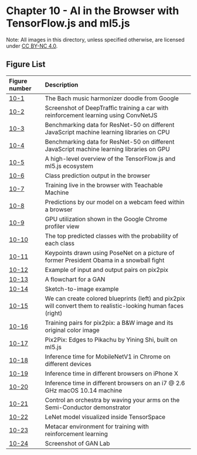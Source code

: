 # Chapter 10 - AI in the Browser with TensorFlow.js and ml5.js

Note: All images in this directory, unless specified otherwise, are licensed under [CC BY-NC 4.0](https://creativecommons.org/licenses/by-nc/4.0/legalcode).

## Figure List

| Figure number | Description |
|:---|:---|
| [10-1](https://www.google.com/doodles/celebrating-johann-sebastian-bach) | The Bach music harmonizer doodle from Google |
| [10-2](2-convnetjs.png) | Screenshot of DeepTraffic training a car with reinforcement learning using ConvNetJS |
| [10-3](3-onnx-speed-cpu.png) | Benchmarking data for ResNet-50 on different JavaScript machine learning libraries on CPU |
| [10-4](4-onnx-speed-gpu.png) | Benchmarking data for ResNet-50 on different JavaScript machine learning libraries on GPU |
| [10-5](5-tfjs-architecture.png) | A high-level overview of the TensorFlow.js and ml5.js ecosystem |
| [10-6](6-cat-predictions.png) | Class prediction output in the browser |
| [10-7](7-teachable-machine.png) | Training live in the browser with Teachable Machine |
| [10-8](8-teachable-machine.png) | Predictions by our model on a webcam feed within a browser |
| [10-9](9-gpu-profiling.png) | GPU utilization shown in the Google Chrome profiler view |
| [10-10](10-ml5js-mobilenet.png) | The top predicted classes with the probability of each class |
| [10-11](11-obama-posenet.png) | Keypoints drawn using PoseNet on a picture of former President Obama in a snowball fight |
| [10-12](12-pix2pix-examples.png) | Example of input and output pairs on pix2pix |
| [10-13](13-gan.png) | A flowchart for a GAN |
| [10-14](14-pix2pix-edgestocats.png) | Sketch-to-image example |
| [10-15](15-pix2pix-edgestoceleberities.png) | We can create colored blueprints (left) and pix2pix will convert them to realistic-looking human faces (right) |
| [10-16](16-cat.png) | Training pairs for pix2pix: a B&W image and its original color image |
| [10-17](17-pikachu.png) | Pix2Pix: Edges to Pikachu by Yining Shi, built on ml5.js |
| [10-18](18-mobilenetv1-chrome.png) | Inference time for MobileNetV1 in Chrome on different devices |
| [10-19](19-different-browsers-iphonex.png) | Inference time in different browsers on iPhone X |
| [10-20](20-different-browsers-macos.png) | Inference time in different browsers on an i7 @ 2.6 GHz macOS 10.14 machine |
| [10-21](https://semiconductor.withgoogle.com/) | Control an orchestra by waving your arms on the Semi-Conductor demonstrator |
| [10-22](22-tensorspace.png) | LeNet model visualized inside TensorSpace |
| [10-23](https://www.metacar-project.com/) | Metacar environment for training with reinforcement learning |
| [10-24](24-ganlab.png) | Screenshot of GAN Lab |
